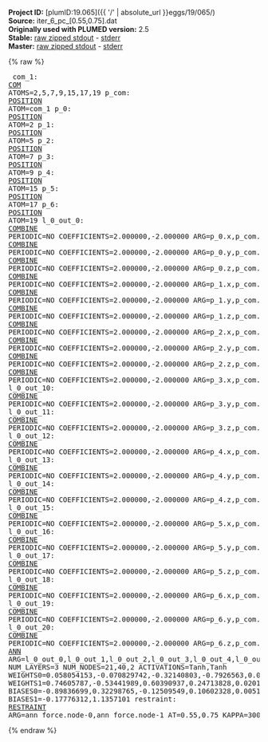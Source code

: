 **Project ID:** [plumID:19.065]({{ '/' | absolute_url }}eggs/19/065/)  
**Source:** iter_6_pc_[0.55,0.75].dat  
**Originally used with PLUMED version:** 2.5  
**Stable:** [raw zipped stdout](iter_6_pc_[0.55,0.75].dat.plumed.stdout.txt.zip) - [stderr](iter_6_pc_[0.55,0.75].dat.plumed.stderr)  
**Master:** [raw zipped stdout](iter_6_pc_[0.55,0.75].dat.plumed_master.stdout.txt.zip) - [stderr](iter_6_pc_[0.55,0.75].dat.plumed_master.stderr)  

{% raw %}<pre>
com_1: <a href="https://plumed.github.io/doc-master/user-doc/html/_c_o_m.html">COM</a> ATOMS=2,5,7,9,15,17,19
p_com: <a href="https://plumed.github.io/doc-master/user-doc/html/_p_o_s_i_t_i_o_n.html">POSITION</a> ATOM=com_1
p_0: <a href="https://plumed.github.io/doc-master/user-doc/html/_p_o_s_i_t_i_o_n.html">POSITION</a> ATOM=2
p_1: <a href="https://plumed.github.io/doc-master/user-doc/html/_p_o_s_i_t_i_o_n.html">POSITION</a> ATOM=5
p_2: <a href="https://plumed.github.io/doc-master/user-doc/html/_p_o_s_i_t_i_o_n.html">POSITION</a> ATOM=7
p_3: <a href="https://plumed.github.io/doc-master/user-doc/html/_p_o_s_i_t_i_o_n.html">POSITION</a> ATOM=9
p_4: <a href="https://plumed.github.io/doc-master/user-doc/html/_p_o_s_i_t_i_o_n.html">POSITION</a> ATOM=15
p_5: <a href="https://plumed.github.io/doc-master/user-doc/html/_p_o_s_i_t_i_o_n.html">POSITION</a> ATOM=17
p_6: <a href="https://plumed.github.io/doc-master/user-doc/html/_p_o_s_i_t_i_o_n.html">POSITION</a> ATOM=19
l_0_out_0: <a href="https://plumed.github.io/doc-master/user-doc/html/_c_o_m_b_i_n_e.html">COMBINE</a> PERIODIC=NO COEFFICIENTS=2.000000,-2.000000 ARG=p_0.x,p_com.x
l_0_out_1: <a href="https://plumed.github.io/doc-master/user-doc/html/_c_o_m_b_i_n_e.html">COMBINE</a> PERIODIC=NO COEFFICIENTS=2.000000,-2.000000 ARG=p_0.y,p_com.y
l_0_out_2: <a href="https://plumed.github.io/doc-master/user-doc/html/_c_o_m_b_i_n_e.html">COMBINE</a> PERIODIC=NO COEFFICIENTS=2.000000,-2.000000 ARG=p_0.z,p_com.z
l_0_out_3: <a href="https://plumed.github.io/doc-master/user-doc/html/_c_o_m_b_i_n_e.html">COMBINE</a> PERIODIC=NO COEFFICIENTS=2.000000,-2.000000 ARG=p_1.x,p_com.x
l_0_out_4: <a href="https://plumed.github.io/doc-master/user-doc/html/_c_o_m_b_i_n_e.html">COMBINE</a> PERIODIC=NO COEFFICIENTS=2.000000,-2.000000 ARG=p_1.y,p_com.y
l_0_out_5: <a href="https://plumed.github.io/doc-master/user-doc/html/_c_o_m_b_i_n_e.html">COMBINE</a> PERIODIC=NO COEFFICIENTS=2.000000,-2.000000 ARG=p_1.z,p_com.z
l_0_out_6: <a href="https://plumed.github.io/doc-master/user-doc/html/_c_o_m_b_i_n_e.html">COMBINE</a> PERIODIC=NO COEFFICIENTS=2.000000,-2.000000 ARG=p_2.x,p_com.x
l_0_out_7: <a href="https://plumed.github.io/doc-master/user-doc/html/_c_o_m_b_i_n_e.html">COMBINE</a> PERIODIC=NO COEFFICIENTS=2.000000,-2.000000 ARG=p_2.y,p_com.y
l_0_out_8: <a href="https://plumed.github.io/doc-master/user-doc/html/_c_o_m_b_i_n_e.html">COMBINE</a> PERIODIC=NO COEFFICIENTS=2.000000,-2.000000 ARG=p_2.z,p_com.z
l_0_out_9: <a href="https://plumed.github.io/doc-master/user-doc/html/_c_o_m_b_i_n_e.html">COMBINE</a> PERIODIC=NO COEFFICIENTS=2.000000,-2.000000 ARG=p_3.x,p_com.x
l_0_out_10: <a href="https://plumed.github.io/doc-master/user-doc/html/_c_o_m_b_i_n_e.html">COMBINE</a> PERIODIC=NO COEFFICIENTS=2.000000,-2.000000 ARG=p_3.y,p_com.y
l_0_out_11: <a href="https://plumed.github.io/doc-master/user-doc/html/_c_o_m_b_i_n_e.html">COMBINE</a> PERIODIC=NO COEFFICIENTS=2.000000,-2.000000 ARG=p_3.z,p_com.z
l_0_out_12: <a href="https://plumed.github.io/doc-master/user-doc/html/_c_o_m_b_i_n_e.html">COMBINE</a> PERIODIC=NO COEFFICIENTS=2.000000,-2.000000 ARG=p_4.x,p_com.x
l_0_out_13: <a href="https://plumed.github.io/doc-master/user-doc/html/_c_o_m_b_i_n_e.html">COMBINE</a> PERIODIC=NO COEFFICIENTS=2.000000,-2.000000 ARG=p_4.y,p_com.y
l_0_out_14: <a href="https://plumed.github.io/doc-master/user-doc/html/_c_o_m_b_i_n_e.html">COMBINE</a> PERIODIC=NO COEFFICIENTS=2.000000,-2.000000 ARG=p_4.z,p_com.z
l_0_out_15: <a href="https://plumed.github.io/doc-master/user-doc/html/_c_o_m_b_i_n_e.html">COMBINE</a> PERIODIC=NO COEFFICIENTS=2.000000,-2.000000 ARG=p_5.x,p_com.x
l_0_out_16: <a href="https://plumed.github.io/doc-master/user-doc/html/_c_o_m_b_i_n_e.html">COMBINE</a> PERIODIC=NO COEFFICIENTS=2.000000,-2.000000 ARG=p_5.y,p_com.y
l_0_out_17: <a href="https://plumed.github.io/doc-master/user-doc/html/_c_o_m_b_i_n_e.html">COMBINE</a> PERIODIC=NO COEFFICIENTS=2.000000,-2.000000 ARG=p_5.z,p_com.z
l_0_out_18: <a href="https://plumed.github.io/doc-master/user-doc/html/_c_o_m_b_i_n_e.html">COMBINE</a> PERIODIC=NO COEFFICIENTS=2.000000,-2.000000 ARG=p_6.x,p_com.x
l_0_out_19: <a href="https://plumed.github.io/doc-master/user-doc/html/_c_o_m_b_i_n_e.html">COMBINE</a> PERIODIC=NO COEFFICIENTS=2.000000,-2.000000 ARG=p_6.y,p_com.y
l_0_out_20: <a href="https://plumed.github.io/doc-master/user-doc/html/_c_o_m_b_i_n_e.html">COMBINE</a> PERIODIC=NO COEFFICIENTS=2.000000,-2.000000 ARG=p_6.z,p_com.z
ann_force: <a href="https://plumed.github.io/doc-master/user-doc/html/_a_n_n.html">ANN</a> ARG=l_0_out_0,l_0_out_1,l_0_out_2,l_0_out_3,l_0_out_4,l_0_out_5,l_0_out_6,l_0_out_7,l_0_out_8,l_0_out_9,l_0_out_10,l_0_out_11,l_0_out_12,l_0_out_13,l_0_out_14,l_0_out_15,l_0_out_16,l_0_out_17,l_0_out_18,l_0_out_19,l_0_out_20 NUM_LAYERS=3 NUM_NODES=21,40,2 ACTIVATIONS=Tanh,Tanh  WEIGHTS0=0.058054153,-0.070829742,-0.32140803,-0.7926563,0.067722999,1.4876349,0.08191818,0.50806981,-0.59796566,0.46215364,0.64262986,-1.0006846,0.54174447,0.1152006,-0.21183172,-0.18002845,-0.62167668,0.47906503,0.14663945,-0.32975164,0.019138696,-0.025748469,0.30735555,0.20905167,0.048895888,-0.1369171,0.097585939,-0.30221555,-0.23265456,0.23217881,-0.31243983,-0.17223854,0.11246531,-0.38806555,-0.098962903,-0.44945869,0.157232,0.11750406,0.010159192,-0.061062362,0.13405651,0.33210826,-0.39732099,0.62624162,-0.69015205,0.36593404,-0.30859438,-0.47191584,-0.34790489,0.0020505951,0.1022272,0.16802996,-0.28668541,0.78084546,0.40182936,0.080278739,0.49629664,0.20031038,-0.060473464,-0.37666532,0.23338754,0.46077019,-0.72866458,-0.14930254,-0.31777593,-0.44741184,-0.017034473,-0.2900123,0.35786965,0.24277763,-0.10305174,-0.045108087,-0.30252346,0.10652283,0.30097157,-0.16088432,-0.21476656,-0.3355712,0.31917691,0.12504365,-0.062031046,-0.045351293,0.40835306,-0.013631366,0.10029353,0.078153767,-0.1867083,-0.0044417018,-0.075022496,-0.18497574,0.085257977,-0.1886556,-0.098097779,0.21917701,-0.22218035,0.058444373,-0.019274272,-0.22189069,-0.17097384,0.27021608,-0.24853513,0.018774549,-0.27358738,0.020622443,-0.29950792,-0.17987399,0.038210716,0.62784457,0.0021186406,0.15077244,0.043430943,0.13412106,0.10712191,-0.17178459,0.12414877,-0.1974601,-0.77526337,0.73075855,-0.29032126,-0.7545892,-0.043562409,-0.12590124,0.52558976,-0.30226114,0.43330252,0.24718273,-0.065879337,-0.18192011,0.17098206,0.02346723,0.0039556222,0.4159646,0.043486189,-0.089429744,-0.33173338,0.32681519,-0.3904779,-0.28317723,-0.096291661,-0.17598708,0.029971404,-0.33526647,-0.079660021,0.054941196,-0.38326269,0.47647387,-0.30861518,-0.084077545,0.24328305,0.077301823,-0.3533715,-0.36744195,-0.39385462,-0.065696374,-0.13371731,0.23673651,0.21635208,0.073141105,-0.2368498,0.37040991,-0.10143049,-0.061560951,0.20917425,-0.20358334,0.21872936,0.15839311,-0.31954291,-0.12690838,0.01400674,0.3494865,0.15011406,-0.50790018,0.083556794,0.10730652,0.31846863,-0.37896445,0.0041163606,0.13947816,-0.32855237,-0.41577622,-0.13355008,-0.44028905,-0.39644146,0.15214942,0.034039404,0.17586468,-0.21607414,-0.020398045,0.29581973,0.04381381,0.10749412,-0.087675422,-0.17256548,0.03831159,-0.20094943,-0.15313704,-0.31953293,0.022580482,0.016487401,-0.23456897,-0.22669926,0.096433967,0.066750161,-0.026956283,0.020500764,-0.2807506,0.0047710654,-0.17148407,-0.06379538,-0.027445812,0.17264664,-0.0093190018,0.6391781,-0.060630638,0.58582598,0.11637603,-0.14743502,-0.38260964,0.12627698,-0.20422368,0.028831827,0.047099382,-0.038118985,-0.16921873,-0.29581231,0.2714282,-0.021897737,-0.31284332,0.311809,-0.39784849,0.17813149,-0.056794107,-0.17048715,-0.27019137,-0.026418073,-0.14959039,-0.28897884,-0.20351908,-0.24833651,0.25246149,0.18592773,0.20088211,0.32735008,0.10236818,0.22697955,-0.22324499,-0.27306479,0.271384,0.39741465,-0.23194163,0.44867942,0.23853807,0.54578018,0.080639079,-0.31263256,-0.24332383,-0.19878641,-0.078626469,0.10496044,0.28743014,0.25150996,-0.31358066,0.29130301,0.2144507,-0.32665363,0.22854468,0.18470931,0.28808105,-0.01235363,-0.0083970185,-0.34702417,-0.11452745,0.12114876,-0.055277497,-0.22426066,0.43792111,-0.30600607,0.18146281,-0.29632652,-0.27983859,-0.062031422,0.17403753,0.39645967,0.047363076,-0.42093056,-0.20548213,0.13352807,-0.32957155,0.25699627,0.28169206,0.37692159,-0.016839715,0.23727438,-0.048276227,0.33636993,-0.23880848,-0.013079572,-0.27677345,-0.48718521,0.29700214,-0.18977077,0.40391687,0.020934802,-0.71053821,0.58379942,-0.046938494,0.1254247,-0.022981757,-0.60027909,-0.20972253,-0.4859814,0.071600236,0.17340064,-0.40899977,-0.15519583,-0.21668445,-0.65667069,0.40215692,-0.43029135,0.66559321,-0.770136,0.31671289,-0.30034485,0.55534267,0.29901105,0.39550805,0.31422907,0.43220291,0.25784564,-0.84934437,-0.018280353,-0.45286694,0.23273538,-0.11086837,-0.45974112,-0.34073776,-0.15586968,-0.26323009,0.45098823,0.67999905,0.65254939,-0.61134094,-0.56756002,-0.54452872,0.67066348,-0.40222052,0.25800782,-0.091664299,0.9573679,0.45078284,-0.82889396,-0.40764499,-0.47470778,0.79956335,-0.37342811,-0.40721983,0.31544626,-0.10759926,-0.091471337,-0.35247853,-0.15520769,-0.45102736,-0.43393493,-0.38421249,-0.19912297,0.20662317,0.0097530661,0.077048652,-0.30545259,0.19993222,0.24071714,0.12265066,-0.058797922,0.37670806,0.2022005,0.26352468,0.37167689,0.41177407,-0.057507753,0.24722849,0.040881597,-0.15272158,-0.14047684,0.1854421,-0.071981125,0.068667017,0.14795442,-0.027157573,-0.069801271,0.13958903,-0.062825844,-0.074061505,-0.28052884,-0.059899326,0.24950571,-0.2374121,-0.017347533,-0.10276981,0.28466061,0.36797407,-0.47869563,0.067737699,-0.17331098,1.1376139,-0.402825,0.45591652,-0.24714804,-0.28519285,0.54765493,-0.70383841,0.45776993,-0.13260627,0.13876264,0.024804795,-0.81045657,0.37047997,0.30703229,-0.31356418,-0.18333797,0.16166878,-0.30118597,-0.11085974,0.056428041,-0.095902279,0.48034683,-0.131828,0.061556589,-0.49456525,0.012894173,0.073081456,-0.39352849,0.48306695,0.37118053,0.5368892,0.17230153,0.039386533,-0.074416719,-0.18810208,0.87775075,0.01357269,0.10087307,0.0089918058,-0.25469851,0.059184998,-0.077903844,0.069021717,-0.093119375,0.17399161,0.025624376,-0.19731364,0.12423918,-0.21211894,0.1744471,-0.29837808,0.17301625,0.15552954,-0.2659952,0.13408698,-0.20925857,0.21021929,0.071328267,-0.42665419,0.47971076,0.26104131,0.041598998,0.065836176,-0.39943665,-0.49165964,-0.12188686,0.0037207296,0.35190719,0.14241932,-0.12271859,-0.1643579,0.17506208,-0.21063624,0.20690402,-0.42207307,0.11713941,-0.040745076,-0.061292872,0.53944027,0.37846544,-0.22257496,-0.14388615,0.16842082,-0.27450952,0.19360745,-0.075395472,0.056699745,0.0088823978,-0.22736807,-0.12452104,-0.27942356,0.24759771,0.16765121,0.21118735,0.21745668,0.10106052,0.13838953,0.058809668,-0.29100347,0.13649219,0.25492251,0.38906589,0.19659866,-0.0049332594,-0.0095288483,-0.45674863,0.19935659,0.12238681,0.51100463,0.10867394,-0.0033240626,-0.22189537,0.09061572,0.3592625,0.42600539,0.28659397,-0.71558005,-0.85560215,-0.23138966,-0.22232479,-0.49647188,-0.037665177,-0.43862075,0.60838962,0.16846749,0.55870968,-0.44161645,-0.079071529,-0.019006463,0.46481782,-0.28415072,0.32902744,-0.55585569,-0.27164063,0.85577756,-0.63687807,-0.37666482,-0.35785699,0.700409,0.54267269,-0.17950679,0.16545877,-0.17836119,-0.39558363,0.21855801,-0.15455869,-0.035932891,-0.012861233,-0.31941628,-0.4441992,0.13125506,0.022052845,0.36108857,-0.032950766,-0.24893466,-0.55030543,0.023669275,0.19394818,0.84086829,-0.35840487,-0.066249885,0.25549105,-0.19795242,-0.40090501,0.19115408,-0.025293458,-0.55451691,0.20905684,-0.40858164,-0.1504564,-0.16935329,0.36520228,-0.52228308,-0.060736686,0.015775271,0.14055082,0.0140081,0.01297948,-0.78606135,-0.19004332,0.3220593,0.74639869,0.051171817,-0.14626007,0.17529966,0.072740018,0.2532706,0.25689891,0.045377027,0.2419233,-0.17729305,-0.081969716,-0.042053055,0.050014712,-0.39377874,-0.30673596,0.30118212,0.17120123,-0.050812434,-0.49291959,-0.088983662,0.29417095,-0.19376151,0.13169836,-0.31451169,-0.11358752,-0.26125705,-0.0048898319,-0.18025216,0.28925678,-0.14018859,0.23451865,0.10609148,-0.31522995,-0.031946931,0.27734193,-0.28298271,-0.25379536,-0.10436596,-0.064447723,-0.12428933,-0.12082031,-0.20470524,0.21412666,0.24324022,0.014718321,-0.21326515,0.49395901,0.1744118,0.48427677,0.33440793,-0.17856248,-0.24232458,0.12146927,0.070922181,0.34493703,-0.15731034,0.42076933,-0.14628044,0.51985997,-0.4246676,-0.24161795,-0.36912966,0.31691438,-0.61505032,-0.30941018,0.019322621,-0.36012399,-0.31631741,0.21106908,-0.24079765,-0.11746924,-0.2011638,0.12439922,-0.14902958,-0.2920863,-0.32365331,0.21144782,-0.22854893,-0.21369298,0.2575677,-0.063317902,0.082997613,-0.008413556,0.31599155,-0.19202718,-0.35323519,-0.18220584,0.10780573,0.16627914,0.23688215,-0.0043349289,-0.98561156,1.1199681,-0.34036732,0.68182415,-0.4707706,0.090509623,0.55251384,-0.6225248,-0.21478465,-0.00063137565,-0.25925007,0.079054095,-0.72736013,0.20547397,0.77273107,0.095247671,-0.03117357,0.27990243,0.22671422,0.093470946,-0.54198378,0.15650238,-0.065406471,-0.084307916,-0.33282405,-0.32606617,0.03345333,-0.26839745,0.040445283,0.46776983,0.20222969,0.21532293,0.11668005,-0.034224067,0.16332808,0.049786747,-0.089898534,0.20352162,-0.30389628,-0.24468151,-0.089693256,0.10008384,-0.036057424,-0.14648212,0.091251396,-0.026132941,-0.20515832,-0.16251948,0.092512339,-0.11127231,-0.0050903624,0.31004843,0.057803135,0.067536034,0.052236043,0.24761653,0.04435816,-0.22797318,-0.19845374,0.26233822,-0.75591439,-0.5993591,-0.53827125,-0.27088737,0.011687894,0.0091526136,0.12069281,0.052069712,0.1874636,0.55802894,0.46174803,0.41262892,1.0638214,0.89164639,0.80330384,-0.85220796,-0.48052981,-0.48064581,-0.50358117,-0.35105222,-0.33576161,0.072006397,-0.74990308,0.68015289,-0.073337562,-0.08465109,-0.024922023,-0.10198044,0.2183691,-0.12556064,0.18342356,0.45231014,-0.3456203,0.27913585,1.0167239,-1.3684319,-0.12027277,-0.57475704,0.72087306,-0.069975153,-0.50089103,0.44064569,0.16665365,-0.25188214,-0.41738737,-0.24837039,-0.13979381,0.070578672,-0.42969877,0.031684753,-0.38248149,-0.31157675,0.50143033,0.29100916,-0.077154368,0.48803324,0.39376613,-0.26633909,0.15245152,-0.0050195977,0.37520617,-0.21679685,-0.056661118,0.19463988,-0.54090387,0.026371785,-0.036956228,-0.13946,-0.30616862,0.22845513,-0.24083485,-0.094960518,-0.070502892,0.16968651,-0.078486748,0.52828199,-0.37087613,-0.0021098836,-0.18689005,0.61810917,-0.49049041,-0.064333476,0.028075069,-0.32566229,-0.72863221,0.4692739,0.21333556,-0.41582835,0.45052472,-0.0091288146,0.31531638,-0.28978392,0.02252805,0.58243227,-0.29894701,-0.2962862,0.96342725,-0.94141191,-0.15790124,-0.67866856,0.55589002,0.059242848,-0.49003378,0.3409979,0.12476167 WEIGHTS1=0.74605787,-0.53441989,0.60390937,0.24713828,0.020182146,-0.97658515,0.75043875,-0.28256571,-0.52915823,-0.040241186,0.27570575,0.36778682,0.18917555,-0.29525667,-0.61732018,-0.8440178,1.0462302,-0.2741462,-0.18192792,0.34004763,0.50953287,-0.15226126,-0.53100127,-0.038119853,0.91321123,-0.25444049,0.73561114,-1.3055158,-0.53948152,-0.070425376,-0.099128313,0.16376895,-0.26931295,0.32278711,0.068642259,-1.596486,1.4797095,0.52124548,1.0379215,1.5622742,1.8895762,0.17288461,0.92225993,-0.45669025,-0.15997994,0.53304601,0.63793051,-0.22799499,-0.067161545,0.20201562,0.61978096,-0.29289341,-0.67276794,0.56700277,-0.59490979,-1.012663,1.4716984,-0.57536978,-0.34283823,1.5528362,1.0246137,-0.24484664,-0.3795611,0.10369628,-1.65846,-1.4765946,-0.97817731,1.3333211,-0.57851112,0.29716504,0.99177259,0.54070193,-1.6003088,0.077271812,0.20962985,0.70477563,-1.2802023,0.53427458,-1.1579714,-0.32156163  BIASES0=-0.89836699,0.32298765,-0.12509549,0.10602328,0.0051164287,0.64214903,1.0817665,0.018585173,0.45378193,0.041455492,0.20800936,0.27316949,-0.15219876,0.061223611,0.17730667,-0.21482931,0.68643481,0.16116492,-0.22801034,-0.5930081,1.106683,-0.18667246,-0.073915266,-0.013125132,1.0057375,-0.75775033,0.82186204,-1.0123696,-0.5479334,0.14890666,-0.41529691,0.32877401,0.65429413,-0.15689689,0.044867802,0.88154507,-0.81647277,-0.034746263,0.79533798,-0.81853712 BIASES1=-0.17776312,1.1357101
restraint: <a href="https://plumed.github.io/doc-master/user-doc/html/_r_e_s_t_r_a_i_n_t.html">RESTRAINT</a> ARG=ann_force.node-0,ann_force.node-1 AT=0.55,0.75 KAPPA=3000,3000
</pre>{% endraw %}
